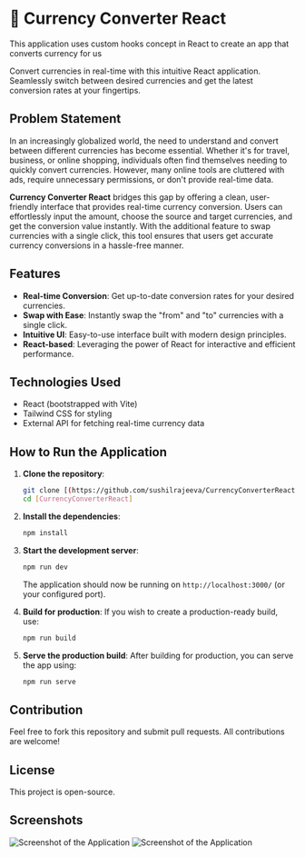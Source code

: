 # 💱 Currency Converter React

This application uses custom hooks concept in React to create an app that converts currency for us

Convert currencies in real-time with this intuitive React application. Seamlessly switch between desired currencies and get the latest conversion rates at your fingertips.

## Problem Statement

In an increasingly globalized world, the need to understand and convert between different currencies has become essential. Whether it's for travel, business, or online shopping, individuals often find themselves needing to quickly convert currencies. However, many online tools are cluttered with ads, require unnecessary permissions, or don't provide real-time data.

**Currency Converter React** bridges this gap by offering a clean, user-friendly interface that provides real-time currency conversion. Users can effortlessly input the amount, choose the source and target currencies, and get the conversion value instantly. With the additional feature to swap currencies with a single click, this tool ensures that users get accurate currency conversions in a hassle-free manner.

## Features

- **Real-time Conversion**: Get up-to-date conversion rates for your desired currencies.
- **Swap with Ease**: Instantly swap the "from" and "to" currencies with a single click.
- **Intuitive UI**: Easy-to-use interface built with modern design principles.
- **React-based**: Leveraging the power of React for interactive and efficient performance.

## Technologies Used

- React (bootstrapped with Vite)
- Tailwind CSS for styling
- External API for fetching real-time currency data

## How to Run the Application

1. **Clone the repository**:
    ```bash
    git clone [(https://github.com/sushilrajeeva/CurrencyConverterReact)]
    cd [CurrencyConverterReact]
    ```

2. **Install the dependencies**:
    ```bash
    npm install
    ```

3. **Start the development server**:
    ```bash
    npm run dev
    ```

   The application should now be running on `http://localhost:3000/` (or your configured port).

4. **Build for production**:
    If you wish to create a production-ready build, use:
    ```bash
    npm run build
    ```

5. **Serve the production build**:
    After building for production, you can serve the app using:
    ```bash
    npm run serve
    ```

## Contribution

Feel free to fork this repository and submit pull requests. All contributions are welcome!

## License

This project is open-source.

## Screenshots

![Screenshot of the Application](public/images/Screenshot1.png)
![Screenshot of the Application](public/images/Screenshot2.png)
